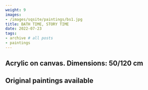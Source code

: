 ```yaml
---
weight: 9
images:
- /images/sqsite/paintings/bs1.jpg
title: BATH TIME, STORY TIME
date: 2022-07-23
tags:
- archive # all posts
- paintings
---
```



## **Acrylic on canvas. Dimensions: 50/120 cm** ##

## **Original paintings available** ##
